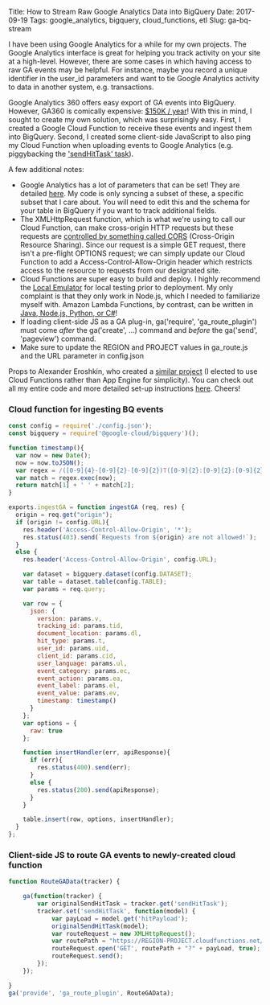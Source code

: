 Title: How to Stream Raw Google Analytics Data into BigQuery
Date: 2017-09-19
Tags: google_analytics, bigquery, cloud_functions, etl
Slug: ga-bq-stream

I have been using Google Analytics for a while for my own projects. The Google Analytics interface is great for helping you track activity on your site at a high-level. However, there are some cases in which having access to raw GA events may be helpful. For instance, maybe you record a unique identifier in the user_id parameters and want to tie Google Analytics activity to data in another system, e.g. transactions.

Google Analytics 360 offers easy export of GA events into BigQuery.  However, GA360 is comically expensive: [$150K / year](https://www.quora.com/What-is-the-cost-of-Google-Analytics-360-Suite)!  With this in mind, I sought to create my own solution, which was surprisingly easy.  First, I created a Google Cloud Function to receive these events and ingest them into BigQuery.  Second, I created some client-side JavaScript to also ping my Cloud Function when uploading events to Google Analytics (e.g. piggybacking the ['sendHitTask' task](https://developers.google.com/analytics/devguides/collection/analyticsjs/tasks)).

A few additional notes:
* Google Analytics has a lot of parameters that can be set!  They are detailed [here](https://developers.google.com/analytics/devguides/collection/protocol/v1/parameters).  My code is only syncing a subset of these, a specific subset that I care about.  You will need to edit this and the schema for your table in BigQuery if you want to track additional fields.
* The XMLHttpRequest function, which is what we're using to call our Cloud Function, can make cross-origin HTTP requests but these requests are [controlled by something called CORS](https://developer.mozilla.org/en-US/docs/Web/HTTP/Access_control_CORS) (Cross-Origin Resource Sharing). Since our request is a simple GET request, there isn't a pre-flight OPTIONS request; we can simply update our Cloud Function to add a Access-Control-Allow-Origin header which restricts access to the resource to requests from our designated site.
* Cloud Functions are super easy to build and deploy. I highly recommend the [Local Emulator](https://cloud.google.com/functions/docs/emulator) for local testing prior to deployment.  My only complaint is that they only work in Node.js, which I needed to familiarize myself with.  Amazon Lambda Functions, by contrast, can be written in [Java, Node.js, Python, or C#](https://aws.amazon.com/lambda/faqs/)!
* If loading client-side JS as a GA plug-in, ga('require', 'ga_route_plugin') must come *after* the ga('create', ...) command and *before* the ga('send', 'pageview') command.
* Make sure to update the REGION and PROJECT values in ga_route.js and the URL parameter in config.json

Props to Alexander Eroshkin, who created a [similar project](https://github.com/lnklnklnk/ga-bq) (I elected to use Cloud Functions rather than App Engine for simplicity).  You can check out all my entire code and more detailed set-up instructions [here](https://github.com/donaldrauscher/ga-bq-stream).  Cheers!

### Cloud function for ingesting BQ events
``` javascript
const config = require('./config.json');
const bigquery = require('@google-cloud/bigquery')();

function timestamp(){
  var now = new Date();
  now = now.toJSON();
  var regex = /([0-9]{4}-[0-9]{2}-[0-9]{2})T([0-9]{2}:[0-9]{2}:[0-9]{2})/g;
  var match = regex.exec(now);
  return match[1] + ' ' + match[2];
}

exports.ingestGA = function ingestGA (req, res) {
  origin = req.get("origin");
  if (origin != config.URL){
    res.header('Access-Control-Allow-Origin', '*');
    res.status(403).send(`Requests from ${origin} are not allowed!`);
  }
  else {
    res.header('Access-Control-Allow-Origin', config.URL);

    var dataset = bigquery.dataset(config.DATASET);
    var table = dataset.table(config.TABLE);
    var params = req.query;

    var row = {
      json: {
        version: params.v,
        tracking_id: params.tid,
        document_location: params.dl,
        hit_type: params.t,
        user_id: params.uid,
        client_id: params.cid,
        user_language: params.ul,
        event_category: params.ec,
        event_action: params.ea,
        event_label: params.el,
        event_value: params.ev,
        timestamp: timestamp()
      }
    };
    var options = {
      raw: true
    };

    function insertHandler(err, apiResponse){
      if (err){
        res.status(400).send(err);
      }
      else {
        res.status(200).send(apiResponse);
      }
    }

    table.insert(row, options, insertHandler);
  }
};
```

### Client-side JS to route GA events to newly-created cloud function
``` javascript
function RouteGAData(tracker) {

    ga(function(tracker) {
        var originalSendHitTask = tracker.get('sendHitTask');
        tracker.set('sendHitTask', function(model) {
            var payLoad = model.get('hitPayload');
            originalSendHitTask(model);
            var routeRequest = new XMLHttpRequest();
            var routePath = "https://REGION-PROJECT.cloudfunctions.net/ingestGA";
            routeRequest.open('GET', routePath + "?" + payLoad, true);
            routeRequest.send();
        });
    });

}
ga('provide', 'ga_route_plugin', RouteGAData);
```
